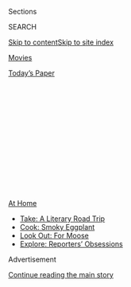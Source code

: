 <div id="app">

<div>

<div>

<div>

<div class="NYTAppHideMasthead css-1q2w90k e1suatyy0">

<div class="section css-ui9rw0 e1suatyy2">

<div class="css-eph4ug er09x8g0">

<div class="css-6n7j50">

</div>

<span class="css-1dv1kvn">Sections</span>

<div class="css-10488qs">

<span class="css-1dv1kvn">SEARCH</span>

</div>

[Skip to content](#site-content)[Skip to site
index](#site-index)

</div>

<div id="masthead-section-label" class="css-1wr3we4 eaxe0e00">

[Movies](https://www.nytimes3xbfgragh.onion/section/movies)

</div>

<div class="css-10698na e1huz5gh0">

</div>

</div>

<div id="masthead-bar-one" class="section hasLinks css-15hmgas e1csuq9d3">

<div class="css-uqyvli e1csuq9d0">

</div>

<div class="css-1uqjmks e1csuq9d1">

</div>

<div class="css-9e9ivx">

[](https://myaccount.nytimes3xbfgragh.onion/auth/login?response_type=cookie&client_id=vi)

</div>

<div class="css-1bvtpon e1csuq9d2">

[Today’s
Paper](https://www.nytimes3xbfgragh.onion/section/todayspaper)

</div>

</div>

</div>

</div>

<div data-aria-hidden="false">

<div id="site-content" data-role="main">

<div>

<div class="css-1aor85t" style="opacity:0.000000001;z-index:-1;visibility:hidden">

<div class="css-1hqnpie">

<div class="css-epjblv">

<span class="css-17xtcya">[Movies](/section/movies)</span><span class="css-x15j1o">|</span><span class="css-fwqvlz">The
Horror of
Isolation</span>

</div>

<div class="css-k008qs">

<div class="css-1iwv8en">

<span class="css-18z7m18"></span>

<div>

</div>

</div>

<span class="css-1n6z4y">https://nyti.ms/39BnswZ</span>

<div class="css-1705lsu">

<div class="css-4xjgmj">

<div class="css-4skfbu" data-role="toolbar" data-aria-label="Social Media Share buttons, Save button, and Comments Panel with current comment count" data-testid="share-tools">

  - 
  - 
  - 
  - 
    
    <div class="css-6n7j50">
    
    </div>

  - 

</div>

</div>

</div>

</div>

</div>

</div>

<div id="NYT_TOP_BANNER_REGION" class="css-13pd83m">

<div>

<div id="maps-athome-menu" class="section interactive-content interactive-size-medium css-1edisqu">

<div class="css-17ih8de interactive-body">

<div class="at-home-nav__innerContainer">

<div class="at-home-nav__title">

[At
Home](https://www.nytimes3xbfgragh.onion/spotlight/at-home?action=click&pgtype=Article&state=default&region=TOP_BANNER&context=at_home_menu)

</div>

  - [Take: A Literary Road
    Trip](https://www.nytimes3xbfgragh.onion/2020/07/28/books/time-for-a-literary-road-trip.html?action=click&pgtype=Article&state=default&region=TOP_BANNER&context=at_home_menu)
  - [Cook: Smoky
    Eggplant](https://www.nytimes3xbfgragh.onion/2020/07/29/magazine/bored-with-your-home-cooking-some-smoky-eggplant-will-fix-that.html?action=click&pgtype=Article&state=default&region=TOP_BANNER&context=at_home_menu)
  - [Look Out: For
    Moose](https://www.nytimes3xbfgragh.onion/2020/07/27/travel/moose-michigan-isle-royale.html?action=click&pgtype=Article&state=default&region=TOP_BANNER&context=at_home_menu)
  - [Explore: Reporters’
    Obsessions](https://www.nytimes3xbfgragh.onion/interactive/2020/at-home/even-more-reporters-editors-diaries-lists-recommendations.html?action=click&pgtype=Article&state=default&region=TOP_BANNER&context=at_home_menu)

</div>

</div>

</div>

</div>

</div>

<div id="top-wrapper" class="css-1sy8kpn">

<div id="top-slug" class="css-l9onyx">

Advertisement

</div>

[Continue reading the main
story](#after-top)

<div class="ad top-wrapper" style="text-align:center;height:100%;display:block;min-height:250px">

<div id="top" class="place-ad" data-position="top" data-size-key="top">

</div>

</div>

<div id="after-top">

</div>

</div>

<div>

<div id="sponsor-wrapper" class="css-1hyfx7x">

<div id="sponsor-slug" class="css-19vbshk">

Supported by

</div>

[Continue reading the main
story](#after-sponsor)

<div id="sponsor" class="ad sponsor-wrapper" style="text-align:center;height:100%;display:block">

</div>

<div id="after-sponsor">

</div>

</div>

<div class="css-186x18t">

Critic’s Notebook

</div>

<div class="css-1vkm6nb ehdk2mb0">

# The Horror of Isolation

</div>

Three new movies show why this cinematic genre is best suited to the
Covid-19 era, when isolation has become not just a way of life, but
necessary to avoid deaths.

<div class="css-79elbk" data-testid="photoviewer-wrapper">

<div class="css-z3e15g" data-testid="photoviewer-wrapper-hidden">

</div>

<div class="css-1a48zt4 ehw59r15" data-testid="photoviewer-children">

![<span class="css-16f3y1r e13ogyst0" data-aria-hidden="true">“Relic,”
an intimate portrait of an older, declining woman whose daughter wants
to put her in a long-term care home, takes on additional charge given
how many people have died of Covid-19 in such
facilities.</span><span class="css-cnj6d5 e1z0qqy90" itemprop="copyrightHolder"><span class="css-1ly73wi e1tej78p0">Credit...</span><span><span>Jackson
Finter/IFC
Midnight</span></span></span>](https://static01.graylady3jvrrxbe.onion/images/2020/08/02/arts/23horror-isolation1/23horror-isolation1-articleLarge.jpg?quality=75&auto=webp&disable=upscale)

</div>

</div>

<div class="css-18e8msd">

<div class="css-vp77d3 epjyd6m0">

<div class="css-hus3qt ey68jwv0" data-aria-hidden="true">

[![Jason
Zinoman](https://static01.graylady3jvrrxbe.onion/images/2018/12/10/multimedia/author-jason-zinoman/author-jason-zinoman-thumbLarge.png
"Jason Zinoman")](https://www.nytimes3xbfgragh.onion/by/jason-zinoman)

</div>

<div class="css-1baulvz">

By [<span class="css-1baulvz last-byline" itemprop="name">Jason
Zinoman</span>](https://www.nytimes3xbfgragh.onion/by/jason-zinoman)

</div>

</div>

  - July 29,
    2020

  - 
    
    <div class="css-4xjgmj">
    
    <div class="css-d8bdto" data-role="toolbar" data-aria-label="Social Media Share buttons, Save button, and Comments Panel with current comment count" data-testid="share-tools">
    
      - 
      - 
      - 
      - 
        
        <div class="css-6n7j50">
        
        </div>
    
      - 
    
    </div>
    
    </div>

</div>

</div>

<div class="section meteredContent css-1r7ky0e" name="articleBody" itemprop="articleBody">

<div class="css-1fanzo5 StoryBodyCompanionColumn">

<div class="css-53u6y8">

The first essential of a good horror film is an isolated place. Any
desolate locale will do: cabin in the woods, empty motel, middle of the
ocean,
[Detroit](https://www.freep.com/story/entertainment/movies/julie-hinds/2016/08/25/dont-breathe-horror-film-detroit/89304296/),
just somewhere no one can hear you scream. Populate it with potential
victims, add a monster and you’ve got everything you need to make things
go bump in the night.

This is why horror is the cinematic genre best suited to the Covid-19
era, when isolation has become not just a way of life, but necessary to
avoid deaths. Social distancing has quarantined us in our homes,
increasingly alienated and lonely, eyeing strangers a little more
warily. The frustration that Jack Torrance feels toward his family in
“The Shining” doesn’t seem quite as foreign after a few months of
remote learning. And the masks of so many serial killers in slasher
movies suddenly seem fashion forward.

Even though they were made before the pandemic, three new bold and
chilling horror movies, all directed by women, have a new kind of
topical resonance.

</div>

</div>

<div class="css-1fanzo5 StoryBodyCompanionColumn">

<div class="css-53u6y8">

“She Dies Tomorrow,” which premieres on Friday, comes off as the most
prescient since it’s actually about a contagion, a peculiar one where a
woman’s sudden premonition that she will die the next day spreads, from
one person to another sharing the same space. The first great shock
in[“Amulet”](https://www.nytimes3xbfgragh.onion/2020/07/22/movies/amulet-review.html)
occurs when a scaly bat emerges from a toilet, a terrifying image that
cannot help but remind one of wet markets in Wuhan. And even an intimate
portrait of an older, declining woman whose daughter wants to put her in
a home, like
[“Relic,”](https://www.nytimes3xbfgragh.onion/2020/07/09/movies/relic-review-a-haunted-house-and-a-clouded-mind.html)takes
on additional charge considering that more than 50,000 Americans have
died of Covid-19 in such facilities.

</div>

</div>

<div class="css-79elbk" data-testid="photoviewer-wrapper">

<div class="css-z3e15g" data-testid="photoviewer-wrapper-hidden">

</div>

<div class="css-1a48zt4 ehw59r15" data-testid="photoviewer-children">

![<span class="css-16f3y1r e13ogyst0" data-aria-hidden="true">In “She
Dies Tomorrow” starring Jane Adams, a peculiar contagion begins with a
woman’s premonition that she will die the next
day.</span><span class="css-cnj6d5 e1z0qqy90" itemprop="copyrightHolder"><span class="css-1ly73wi e1tej78p0">Credit...</span><span>Neon</span></span>](https://static01.graylady3jvrrxbe.onion/images/2020/08/02/arts/02horror-isolation5/02horror-isolation5-articleLarge.jpg?quality=75&auto=webp&disable=upscale)

</div>

</div>

<div class="css-1fanzo5 StoryBodyCompanionColumn">

<div class="css-53u6y8">

And yet, the sturdiest connective tissue among these dread-filled movies
is a sensitivity to the punishing nature of loneliness and the sinister
aspects of solitude.

“She Dies Tomorrow” is very different from the virus movies like
“Contagion” and “Outbreak” that have suddenly become popular again
with scientists racing against the clock to save the world. Amy Seimetz,
who starred in the recent remake of “Pet Sematary” and [helped create
the TV series “The Girlfriend
Experience,”](https://www.nytimes3xbfgragh.onion/2016/04/03/arts/television/starz-the-girlfriend-experience.html)
has made a more eccentric, startlingly assured mood piece with the
whispering vibe of a moody indie record. Its first 15 minutes portrays a
woman named Amy (Kate Lyn Sheil) in her house alone, starting with a
shot of her eye and then often lingering in close-ups. She is convinced
of her impending doom, but seems oddly resigned to it.

In dreamy visuals Seimetz films her listening to music, dancing, online
shopping, gazing into the distance, trying to cry but failing. When she
tells a friend Jane (played with exquisite fragility by Jane Adams), she
is met by disbelief. No one connects in this movie. Everyone appears in
their own world, staring past the person they are talking to, if they
are looking at them at all.

Jane retreats to her empty home, putters about the basement, and is
suddenly struck by a terrible realization: She knows she will also die
tomorrow. Then this sense of doom keeps spreading.

</div>

</div>

<div class="css-1fanzo5 StoryBodyCompanionColumn">

<div class="css-53u6y8">

There’s something unsettling (and creepily familiar) about the lack of
panic. What if the apocalypse came and everyone sadly shrugged? Or maybe
more to the point: What if no one tried to stave it off?

One woman regrets she stuck in a relationship too long. Another starts
kissing a guy and while neither seems particularly passionate, what
little interest they have peters out. But everyone seems depressed and
haunted by the sense that they will ultimately die alone, an old theme
with new urgency in a time when the pandemic limits loved ones from
mourning together at a funeral. The real monster of this movie is not a
virus, but loneliness itself. This pandemic hasn’t created what the
former surgeon general Vivek Murthy calls a [“loneliness
epidemic,”](https://www.wbur.org/onpoint/2020/03/23/vivek-murthy-loneliness)
so much as laid it bare. More Americans live alone than ever before and
those who tell pollsters they are [lonely have
doubled](https://www.rollingstone.com/culture/culture-features/coronavirus-isolation-negative-effects-health-loneliness-1016478/)
since the 1980s. Research has shown that lack of social support does not
just increase depression and mental health problems, but also has a
physical impact, particularly for older adults.

Two of these horror movies, which portray the tense relationship between
an older woman and her caregiver, speak to this situation.

“Relic” is a nuanced character study, a portrait of a disordered mind
that hints, at supernatural terror. In her debut film, the director
Natalie Erika James shows us a family whose ties have frayed. The
grandmother, Edna (Robyn Nevin), has vanished and her daughter, Kay
(Emily Mortimer), and granddaughter (Bella Heathcote) search for her.
Kay has grown distant from her mother, and argues with her daughter
about putting her in a home. In between these mundane family scenes are
flashbacks to a cabin in the woods housing a solitary figure. The house
begins to work like a metaphor both for the shaky foundations of their
relationships as well as the mind of Edna.

James uses the tools of scary movies (ominous strings, titled
camerawork, buzzing flies) but roots them in realism. The result is one
of the most emotionally draining movies in memory, the rare scary movie
that evokes Kenneth Lonergan’s sensitive play “The Waverly Gallery,”
another portrait of a family dealing with the declining mind of a
matriarch suffering from
Alzheimer’s.

</div>

</div>

<div class="css-79elbk" data-testid="photoviewer-wrapper">

<div class="css-z3e15g" data-testid="photoviewer-wrapper-hidden">

</div>

<div class="css-1a48zt4 ehw59r15" data-testid="photoviewer-children">

<div class="css-1xdhyk6 erfvjey0">

<span class="css-1ly73wi e1tej78p0">Image</span>

<div class="css-zjzyr8">

<div data-testid="lazyimage-container" style="height:257.77777777777777px">

</div>

</div>

</div>

<span class="css-16f3y1r e13ogyst0" data-aria-hidden="true">“Relic,”
starring Robyn Nevin, shows how the gradual deterioration of one mind
can scar an entire
family.</span><span class="css-cnj6d5 e1z0qqy90" itemprop="copyrightHolder"><span class="css-1ly73wi e1tej78p0">Credit...</span><span>Jackson
Finter/IFC Midnight</span></span>

</div>

</div>

<div class="css-1fanzo5 StoryBodyCompanionColumn">

<div class="css-53u6y8">

With wild white hair, dirty bare feet and glassy eyes, Nevin looks like
an aging Ophelia. Like so many great horror characters, Edna is both
frightening and frightened, lashing out at her relatives, before wailing
in tears: “Where’s everyone?” When her granddaughter asks her if she
ever gets lonely, she doesn’t even answer. This is a movie about an
isolation worse than solitude: that of being separated from your mind.

While there are enough grotesque images to satisfy most horror fans, the
most terrifying shots of this movie are Post-it notes Edna places
throughout the house, reminders that say “take pills” or “flush.” As the
tension escalates, these notes become more heartbreaking, signposts that
signal growing tension. The viscerally gross and emotionally complex
climax is kicked off when her daughter finds the final one that hits her
with a devastating impact: “I am loved.”

If “She Dies Tomorrow” imagines the uncanny despair of knowing you’re
going to die quickly, “Relic” shows the pain of dying slowly, how the
gradual deterioration of one mind can scar an entire family.

Despite a large female audience, the horror genre has historically and
shamefully ignored female directors. Only two years ago, Jason Blum, the
most powerful producer in the genre, laid the blame on the lack of women
wanting to direct horror films. (After blowback, he apologized.)

These three movies demonstrate how much is lost by showing only male
perspectives. Whereas all these movies focus on complex relationships
between women, “Amulet” digs the deepest into gender dynamics.

Like the other films, it portrays several figures in solitude, starting
with long scenes of a lonely soldier, Tomaz (Alec Secareanu), perhaps
suffering from post-traumatic stress disorder, standing guard in the
woods. Then the action fast-forwards to after the war when he signs up
to help a reclusive young woman, Magda (Carla Juri), take care of her
invalid mother, who lives in the
attic.

</div>

</div>

<div class="css-79elbk" data-testid="photoviewer-wrapper">

<div class="css-z3e15g" data-testid="photoviewer-wrapper-hidden">

</div>

<div class="css-1a48zt4 ehw59r15" data-testid="photoviewer-children">

<div class="css-1xdhyk6 erfvjey0">

<span class="css-1ly73wi e1tej78p0">Image</span>

<div class="css-zjzyr8">

<div data-testid="lazyimage-container" style="height:257.77777777777777px">

</div>

</div>

</div>

<span class="css-16f3y1r e13ogyst0" data-aria-hidden="true">In “Amulet,”
a former soldier (Alec Secareanu) helps a reclusive young woman (Carla
Juri) take care of her invalid mother, who lives in the
attic.</span><span class="css-cnj6d5 e1z0qqy90" itemprop="copyrightHolder"><span class="css-1ly73wi e1tej78p0">Credit...</span><span>Nick
Wall/Magnet Releasing</span></span>

</div>

</div>

<div class="css-1fanzo5 StoryBodyCompanionColumn">

<div class="css-53u6y8">

No one is exactly who he or she appear to be. And neither is the movie.
There are many twists, but what begins as a story about a man’s tortured
past pivots ferociously into a supernatural revenge tale. It explores
the question of forgiving men who did bad things. It’s not didactic, but
if you want to find \#metoo themes, they are there.

The actor Romola Garai makes an audacious directing debut, staging
scenes of ugly horror with subtlety and misdirection, before setting you
up for the full-on assault, generating memorable set pieces, including
one that makes overt what the creators of the chest-burster scene in
“Alien” only tried to imply. She also teases out some stellar
performances, from an inscrutably tender Juri to a raucously
entertaining one from Imelda Staunton, who plays a nun who introduces
Tomaz to Magda and her mother. She’s having a ball playing in gothic
melodramatic style. Not since Darth Vader has anyone said “It is your
destiny” with as much gravitas.

I’ve always been skeptical of the idea that bad times make for good
horror. The best scary movies work on fears more primal than those you
find in the headlines. But clearly, horror articulates buried cultural
anxieties, and right now, while the escalating case numbers and death
tolls are the most important measures of the current crisis, there are
other, less obvious, disasters going on, ones that will linger. Human
beings are social animals, and pushing against those instincts will have
consequences, some of which are the stuff of horror.

These movies dredge up those hidden monsters. And it’s fitting that they
all had their premieres at drive-in theaters, since there’s something
about watching images of isolation separated by glass and metal that
only adds to their chill.

</div>

</div>

<div>

</div>

</div>

<div>

</div>

<div>

</div>

<div>

</div>

<div>

<div id="bottom-wrapper" class="css-1ede5it">

<div id="bottom-slug" class="css-l9onyx">

Advertisement

</div>

[Continue reading the main
story](#after-bottom)

<div id="bottom" class="ad bottom-wrapper" style="text-align:center;height:100%;display:block;min-height:90px">

</div>

<div id="after-bottom">

</div>

</div>

</div>

</div>

</div>

## Site Index

<div>

</div>

## Site Information Navigation

  - [© <span>2020</span> <span>The New York Times
    Company</span>](https://help.nytimes3xbfgragh.onion/hc/en-us/articles/115014792127-Copyright-notice)

<!-- end list -->

  - [NYTCo](https://www.nytco.com/)
  - [Contact
    Us](https://help.nytimes3xbfgragh.onion/hc/en-us/articles/115015385887-Contact-Us)
  - [Work with us](https://www.nytco.com/careers/)
  - [Advertise](https://nytmediakit.com/)
  - [T Brand Studio](http://www.tbrandstudio.com/)
  - [Your Ad
    Choices](https://www.nytimes3xbfgragh.onion/privacy/cookie-policy#how-do-i-manage-trackers)
  - [Privacy](https://www.nytimes3xbfgragh.onion/privacy)
  - [Terms of
    Service](https://help.nytimes3xbfgragh.onion/hc/en-us/articles/115014893428-Terms-of-service)
  - [Terms of
    Sale](https://help.nytimes3xbfgragh.onion/hc/en-us/articles/115014893968-Terms-of-sale)
  - [Site
    Map](https://spiderbites.nytimes3xbfgragh.onion)
  - [Help](https://help.nytimes3xbfgragh.onion/hc/en-us)
  - [Subscriptions](https://www.nytimes3xbfgragh.onion/subscription?campaignId=37WXW)

</div>

</div>

</div>

</div>
